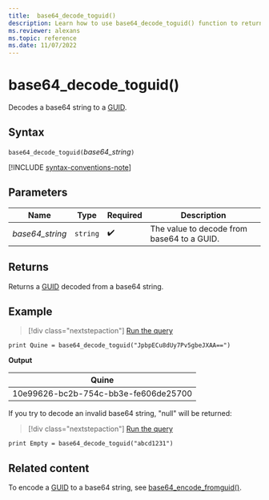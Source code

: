 ```yaml
---
title:  base64_decode_toguid()
description: Learn how to use base64_decode_toguid() function to return a GUID from a base64 string. 
ms.reviewer: alexans
ms.topic: reference 
ms.date: 11/07/2022
---
```

# base64_decode_toguid()

Decodes a base64 string to a [GUID](./scalar-data-types/guid.md).

## Syntax

`base64_decode_toguid(`*base64_string*`)`

[!INCLUDE [syntax-conventions-note](../../includes/syntax-conventions-note.md)]

## Parameters

| Name | Type | Required | Description |
|--|--|--|--|
| *base64_string* | `string` |  :heavy_check_mark: | The value to decode from base64 to a GUID. |

## Returns

Returns a [GUID](./scalar-data-types/guid.md) decoded from a base64 string.

## Example

> [!div class="nextstepaction"]
> <a href="https://dataexplorer.azure.com/clusters/help/databases/Samples?query=H4sIAAAAAAAAAysoyswrUQgszcxLVbBVSEosTjUziU9JTc5PSY0vyU8vzUzRUPIqSCpwdS61SAmtNA8oM01PSvWKcHS0tVXSBAA/Uk1CPgAAAA==" target="_blank">Run the query</a>

```kusto
print Quine = base64_decode_toguid("JpbpECu8dUy7Pv5gbeJXAA==")  
```

**Output**

|Quine|
|-----|
|10e99626-bc2b-754c-bb3e-fe606de25700|

If you try to decode an invalid base64 string, "null" will be returned:

> [!div class="nextstepaction"]
> <a href="https://dataexplorer.azure.com/clusters/help/databases/Samples?query=H4sIAAAAAAAAAysoyswrUXDNLSipVLBVSEosTjUziU9JTc5PSY0vyU8vzUzRUEpMSk4xNDI2VNIEADTfymYuAAAA" target="_blank">Run the query</a>

```kusto
print Empty = base64_decode_toguid("abcd1231")
```

## Related content

To encode a [GUID](./scalar-data-types/guid.md) to a base64 string, see [base64_encode_fromguid()](base64-encode-fromguid-function.md).
